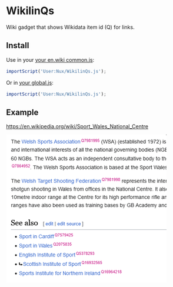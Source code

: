 WikilinQs
==========================

Wiki gadget that shows Wikidata item id (Q) for links.

## Install
Use in your [your en.wiki common.js](https://en.wikipedia.org/wiki/Special:MyPage/common.js):
```js
importScript('User:Nux/WikilinQs.js');
```

Or in [your global.js](https://meta.wikimedia.org/wiki/Special:MyPage/global.js):
```js
importScript('User:Nux/WikilinQs.js');
```

## Example

https://en.wikipedia.org/wiki/Sport_Wales_National_Centre

<img src="https://raw.githubusercontent.com/Eccenux/WikilinQs/main/assets/screen.png" alt=" " />